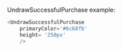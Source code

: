 UndrawSuccessfulPurchase example:
```js 
<UndrawSuccessfulPurchase
    primaryColor='#6c68fb'
    height= '250px'
    />
```